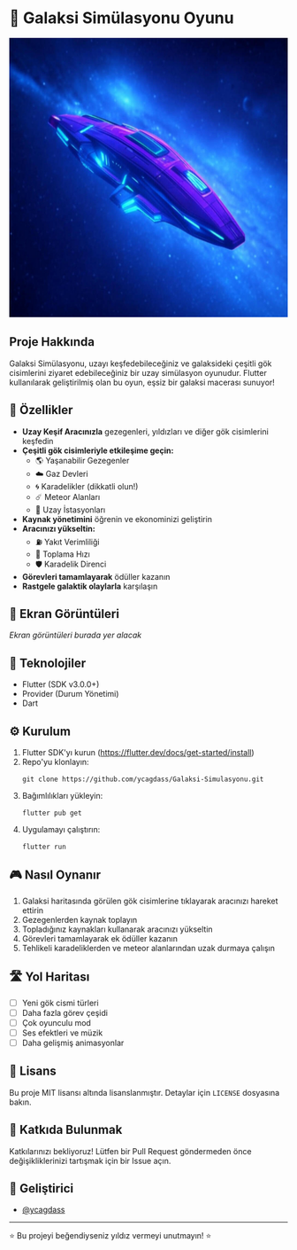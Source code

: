 # 🌌 Galaksi Simülasyonu Oyunu

![Uzay Aracı](assets/icon/app_icon.png)

## Proje Hakkında

Galaksi Simülasyonu, uzayı keşfedebileceğiniz ve galaksideki çeşitli gök cisimlerini ziyaret edebileceğiniz bir uzay simülasyon oyunudur. Flutter kullanılarak geliştirilmiş olan bu oyun, eşsiz bir galaksi macerası sunuyor!

## 🚀 Özellikler

- **Uzay Keşif Aracınızla** gezegenleri, yıldızları ve diğer gök cisimlerini keşfedin
- **Çeşitli gök cisimleriyle etkileşime geçin:**
  - 🌎 Yaşanabilir Gezegenler
  - ☁️ Gaz Devleri
  - 🌀 Karadelikler (dikkatli olun!)
  - ☄️ Meteor Alanları
  - 🏢 Uzay İstasyonları
- **Kaynak yönetimini** öğrenin ve ekonominizi geliştirin
- **Aracınızı yükseltin:**
  - ⛽ Yakıt Verimliliği
  - 🔄 Toplama Hızı
  - 🛡️ Karadelik Direnci
- **Görevleri tamamlayarak** ödüller kazanın
- **Rastgele galaktik olaylarla** karşılaşın

## 📱 Ekran Görüntüleri

*Ekran görüntüleri burada yer alacak*

## 🔧 Teknolojiler

- Flutter (SDK v3.0.0+)
- Provider (Durum Yönetimi)
- Dart

## ⚙️ Kurulum

1. Flutter SDK'yı kurun (https://flutter.dev/docs/get-started/install)
2. Repo'yu klonlayın:
   ```
   git clone https://github.com/ycagdass/Galaksi-Simulasyonu.git
   ```
3. Bağımlılıkları yükleyin:
   ```
   flutter pub get
   ```
4. Uygulamayı çalıştırın:
   ```
   flutter run
   ```

## 🎮 Nasıl Oynanır

1. Galaksi haritasında görülen gök cisimlerine tıklayarak aracınızı hareket ettirin
2. Gezegenlerden kaynak toplayın
3. Topladığınız kaynakları kullanarak aracınızı yükseltin
4. Görevleri tamamlayarak ek ödüller kazanın
5. Tehlikeli karadeliklerden ve meteor alanlarından uzak durmaya çalışın

## 🛣️ Yol Haritası

- [ ] Yeni gök cismi türleri
- [ ] Daha fazla görev çeşidi
- [ ] Çok oyunculu mod
- [ ] Ses efektleri ve müzik
- [ ] Daha gelişmiş animasyonlar

## 📄 Lisans

Bu proje MIT lisansı altında lisanslanmıştır. Detaylar için `LICENSE` dosyasına bakın.

## 🤝 Katkıda Bulunmak

Katkılarınızı bekliyoruz! Lütfen bir Pull Request göndermeden önce değişikliklerinizi tartışmak için bir Issue açın.

## 👤 Geliştirici

- [@ycagdass](https://github.com/ycagdass)

---

⭐️ Bu projeyi beğendiyseniz yıldız vermeyi unutmayın! ⭐️
